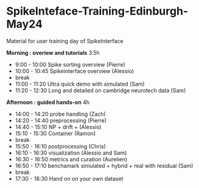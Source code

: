 # SpikeInteface-Training-Edinburgh-May24

Material for user training day of SpikeInterface


**Morning : overiew and tutorials** 3.5h

* 9:00 - 10:00 Spike sorting overview (Pierre)
* 10:00 - 10:45 Spikeinterface overview (Alessio)
* break
* 11:00 - 11:20 Ultra quick demo with simulated (Sam)
* 11:20 - 12:30 Long and detailed on cambridge neurotech data (Sam)


**Afternoon : guided hands-on** 4h

* 14:00 - 14:20 probe handling (Zach)
* 14:20 - 14:40 preprocessing (Pierre)
* 14:40 - 15:10 NP + drift +  (Alessio)
* 15:10 - 15:30 Container (Ramon)
* break
* 15:50 - 16:10 postprocessing (Chris)
* 16:10 - 16:30 visualization (Alessio and Sam)
* 16:30 - 16:50 metrics and curation (Aurelien)
* 16:50 - 17:10 benchamark simulated + hybrid + real with residual (Sam)
* break
* 17:30 - 18:30 Hand on on your own dataset
